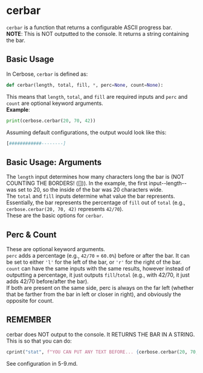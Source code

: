 # cerbar
`cerbar` is a function that returns a configurable ASCII progress bar.  
**NOTE**: This is NOT outputted to the console. It returns a string containing the bar.

## Basic Usage
In Cerbose, `cerbar` is defined as:
```python
def cerbar(length, total, fill, *, perc=None, count=None):
```
This means that `length`, `total`, and `fill` are required inputs and `perc` and `count` are optional keyword arguments.  
**Example**:  
```python
print(cerbose.cerbar(20, 70, 42))
```
Assuming default configurations, the output would look like this:  
```python
[############--------]
```

## Basic Usage: Arguments
The `length` input determines how many characters long the bar is (NOT COUNTING THE BORDERS! ([])). In the example, the first input--length--was set to 20, so the inside of the bar was 20 characters wide.  
The `total` and `fill` inputs determine what value the bar represents. Essentially, the bar represents the percentage of `fill` out of `total` (e.g., `cerbose.cerbar(20, 70, 42)` represents `42/70`).  
These are the basic options for `cerbar`.

## Perc & Count
These are optional keyword arguments.  
`perc` adds a percentage (e.g., `42/70` = `60.0%`) before or after the bar. It can be set to either `'l'` for the left of the bar, or `'r'` for the right of the bar.  
`count` can have the same inputs with the same results, however instead of outputting a percentage, it just outputs `fill`/`total` (e.g., with 42/70, it just adds 42/70 before/after the bar).  
If both are present on the same side, perc is always on the far left (whether that be farther from the bar in left or closer in right), and obviously the opposite for count.

## REMEMBER
cerbar does NOT output to the console. It RETURNS THE BAR IN A STRING. This is so that you can do:
```python
cprint("stat", f"YOU CAN PUT ANY TEXT BEFORE... {cerbose.cerbar(20, 70, 42)} OR AFTER THAT BAR! (also you can use cprint for tagging/logging)")
```

See configuration in 5-9.md.
